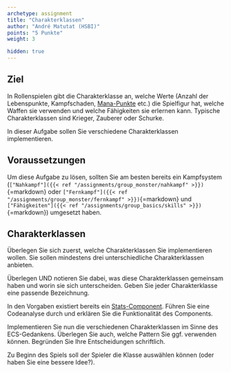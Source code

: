 ```yaml
---
archetype: assignment
title: "Charakterklassen"
author: "André Matutat (HSBI)"
points: "5 Punkte"
weight: 3

hidden: true
---
```


## Ziel

In Rollenspielen gibt die Charakterklasse an, welche Werte (Anzahl der Lebenspunkte,
Kampfschaden, [Mana-Punkte](https://de.wikipedia.org/wiki/Mana_(Spiele)) etc.) die
Spielfigur hat, welche Waffen sie verwenden und welche Fähigkeiten sie erlernen kann.
Typische Charakterklassen sind Krieger, Zauberer oder Schurke.

In dieser Aufgabe sollen Sie verschiedene Charakterklassen implementieren.

## Voraussetzungen

Um diese Aufgabe zu lösen, sollten Sie am besten bereits ein Kampfsystem
(`["Nahkampf"]({{< ref "/assignments/group_monster/nahkampf" >}})`{=markdown} oder
`["Fernkampf"]({{< ref "/assignments/group_monster/fernkampf" >}})`{=markdown} und
`["Fähigkeiten"]({{< ref "/assignments/group_basics/skills" >}})`{=markdown}) umgesetzt haben.

## Charakterklassen

Überlegen Sie sich zuerst, welche Charakterklassen Sie implementieren wollen. Sie sollen
mindestens drei unterschiedliche Charakterklassen anbieten.

Überlegen UND notieren Sie dabei, was diese Charakterklassen gemeinsam haben und worin sie
sich unterscheiden. Geben Sie jeder Charakterklasse eine passende Bezeichnung.

In den Vorgaben existiert bereits ein
[Stats-Component](https://github.com/Programmiermethoden/Dungeon/tree/master/game/src/ecs/components/stats).
Führen Sie eine Codeanalyse durch und erklären Sie die Funktionalität des Components.

Implementieren Sie nun die verschiedenen Charakterklassen im Sinne des ECS-Gedankens.
Überlegen Sie auch, welche Pattern Sie ggf. verwenden können. Begründen Sie Ihre
Entscheidungen schriftlich.

Zu Beginn des Spiels soll der Spieler die Klasse auswählen können (oder haben Sie eine
bessere Idee?).
